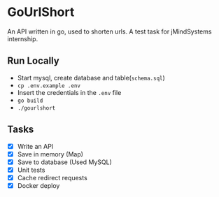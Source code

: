 # GoUrlShort

An API written in go, used to shorten urls. A test task for jMindSystems internship.

## Run Locally

- Start mysql, create database and table(`schema.sql`)
- `cp .env.example .env`
- Insert the credentials in the `.env` file
- `go build`
- `./gourlshort`

## Tasks

- [x] Write an API
- [x] Save in memory (Map)
- [x] Save to database (Used MySQL)
- [x] Unit tests
- [x] Cache redirect requests
- [x] Docker deploy
